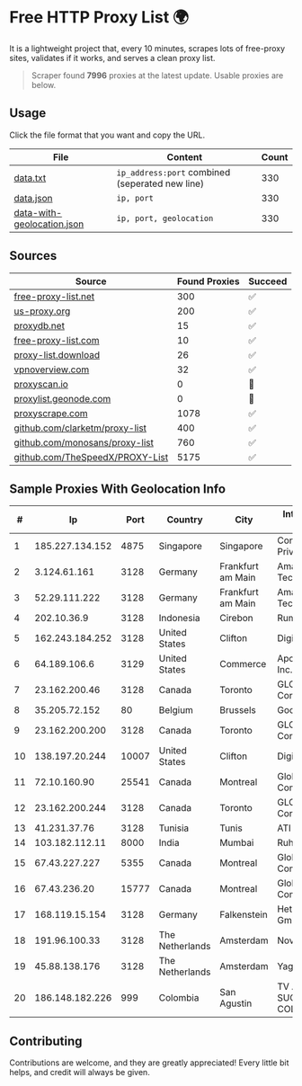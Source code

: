 
# Free HTTP Proxy List 🌍

It is a lightweight project that, every 10 minutes, scrapes lots of free-proxy sites, validates if it works, and serves a clean proxy list.


> Scraper found **7996** proxies at the latest update. Usable proxies are below.

## Usage

Click the file format that you want and copy the URL.


|File|Content|Count|
|----|-------|-----|
|[data.txt](https://raw.githubusercontent.com/themiralay/Proxy-List-World/master/data.txt)|`ip_address:port` combined (seperated new line)|330|
|[data.json](https://raw.githubusercontent.com/themiralay/Proxy-List-World/master/data.json)|`ip, port`|330|
|[data-with-geolocation.json](https://raw.githubusercontent.com/themiralay/Proxy-List-World/master/data-with-geolocation.json)|`ip, port, geolocation`|330|

## Sources

|Source|Found Proxies|Succeed|
|------|-------------|-------|
|[free-proxy-list.net](https://free-proxy-list.net)|300|✅|
|[us-proxy.org](https://www.us-proxy.org)|200|✅|
|[proxydb.net](http://proxydb.net)|15|✅|
|[free-proxy-list.com](https://free-proxy-list.com/?page=&port=&type%5B%5D=http&type%5B%5D=https&up_time=0&search=Search)|10|✅|
|[proxy-list.download](https://www.proxy-list.download/HTTP)|26|✅|
|[vpnoverview.com](https://vpnoverview.com/privacy/anonymous-browsing/free-proxy-servers)|32|✅|
|[proxyscan.io](https://www.proxyscan.io)|0|🚫|
|[proxylist.geonode.com](https://proxylist.geonode.com/api/proxy-list?limit=300&page=1&sort_by=lastChecked&sort_type=desc&protocols=http,https)|0|🚫|
|[proxyscrape.com](https://api.proxyscrape.com/v2/?request=displayproxies&protocol=http&timeout=10000&country=all&ssl=all&anonymity=all)|1078|✅|
|[github.com/clarketm/proxy-list](https://raw.githubusercontent.com/clarketm/proxy-list/master/proxy-list-raw.txt)|400|✅|
|[github.com/monosans/proxy-list](https://raw.githubusercontent.com/monosans/proxy-list/main/proxies/http.txt)|760|✅|
|[github.com/TheSpeedX/PROXY-List](https://raw.githubusercontent.com/TheSpeedX/PROXY-List/master/http.txt)|5175|✅|


## Sample Proxies With Geolocation Info

|#|Ip|Port|Country|City|Internet Service Provider|
|-|--|----|-------|----|-------------------------|
|1|185.227.134.152|4875|Singapore|Singapore|Contabo Asia Private Limited|
|2|3.124.61.161|3128|Germany|Frankfurt am Main|Amazon Technologies Inc.|
|3|52.29.111.222|3128|Germany|Frankfurt am Main|Amazon Technologies Inc.|
|4|202.10.36.9|3128|Indonesia|Cirebon|Rumahweb|
|5|162.243.184.252|3128|United States|Clifton|DigitalOcean, LLC|
|6|64.189.106.6|3129|United States|Commerce|Apogee Telecom Inc.|
|7|23.162.200.46|3128|Canada|Toronto|GLOBALTELEHOST Corp.|
|8|35.205.72.152|80|Belgium|Brussels|Google LLC|
|9|23.162.200.200|3128|Canada|Toronto|GLOBALTELEHOST Corp.|
|10|138.197.20.244|10007|United States|Clifton|DigitalOcean, LLC|
|11|72.10.160.90|25541|Canada|Montreal|GloboTech Communications|
|12|23.162.200.244|3128|Canada|Toronto|GLOBALTELEHOST Corp.|
|13|41.231.37.76|3128|Tunisia|Tunis|ATI - ISP|
|14|103.182.112.11|8000|India|Mumbai|Ruhi Infotech|
|15|67.43.227.227|5355|Canada|Montreal|GloboTech Communications|
|16|67.43.236.20|15777|Canada|Montreal|GloboTech Communications|
|17|168.119.15.154|3128|Germany|Falkenstein|Hetzner Online GmbH|
|18|191.96.100.33|3128|The Netherlands|Amsterdam|NovoServe B.V.|
|19|45.88.138.176|3128|The Netherlands|Amsterdam|Yaglom Labs Ltd|
|20|186.148.182.226|999|Colombia|San Agustin|TV AZTECA SUCURSAL COLOMBIA|



## Contributing

Contributions are welcome, and they are greatly appreciated! Every
little bit helps, and credit will always be given.

